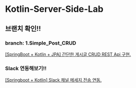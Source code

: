 # Kotlin-Server-Side-Lab
## 브랜치 확인!!

### branch: 1.Simple_Post_CRUD
[[SpringBoot + Kotlin + JPA] 간단한 게시글 CRUD REST Api 구현.](https://brotherone.tistory.com/8)

### Slack 연동해보기!! 
[[Springboot + Kotlin] Slack 채널 메세지 전송 연동.](https://brotherone.tistory.com/7)
